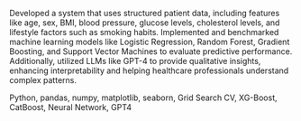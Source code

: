 Developed a system that uses structured patient data, including features like age, sex, BMI, blood pressure, glucose levels, cholesterol levels, and lifestyle factors such as smoking habits. Implemented and benchmarked machine learning models like Logistic Regression, Random Forest, Gradient Boosting, and Support Vector Machines to evaluate predictive performance. Additionally, utilized LLMs like GPT-4 to provide qualitative insights, enhancing interpretability and helping healthcare professionals understand complex patterns.

Python, pandas, numpy, matplotlib, seaborn, Grid Search CV, XG-Boost, CatBoost, Neural Network, GPT4
